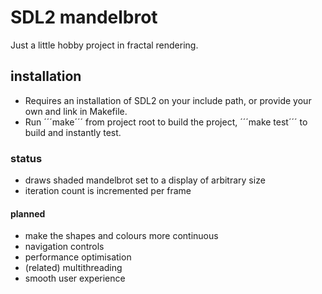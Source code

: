 # SDL2 mandelbrot
Just a little hobby project in fractal rendering.

## installation
- Requires an installation of SDL2 on your include path, or provide your own and link in Makefile.
- Run ´´´make´´´ from project root to build the project, ´´´make test´´´ to build and instantly test.

### status
- draws shaded mandelbrot set to a display of arbitrary size
- iteration count is incremented per frame

#### planned
- make the shapes and colours more continuous
- navigation controls
- performance optimisation
- (related) multithreading
- smooth user experience
